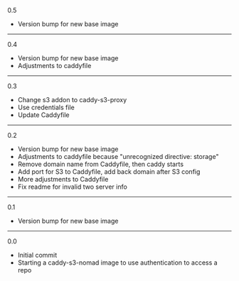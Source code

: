 0.5

* Version bump for new base image

---

0.4

* Version bump for new base image
* Adjustments to caddyfile

---

0.3

* Change s3 addon to caddy-s3-proxy
* Use credentials file
* Update Caddyfile

---

0.2

* Version bump for new base image
* Adjustments to caddyfile because "unrecognized directive: storage"
* Remove domain name from Caddyfile, then caddy starts
* Add port for S3 to Caddyfile, add back domain after S3 config
* More adjustments to Caddyfile
* Fix readme for invalid two server info

---

0.1

* Version bump for new base image

---

0.0

* Initial commit
* Starting a caddy-s3-nomad image to use authentication to access a repo
